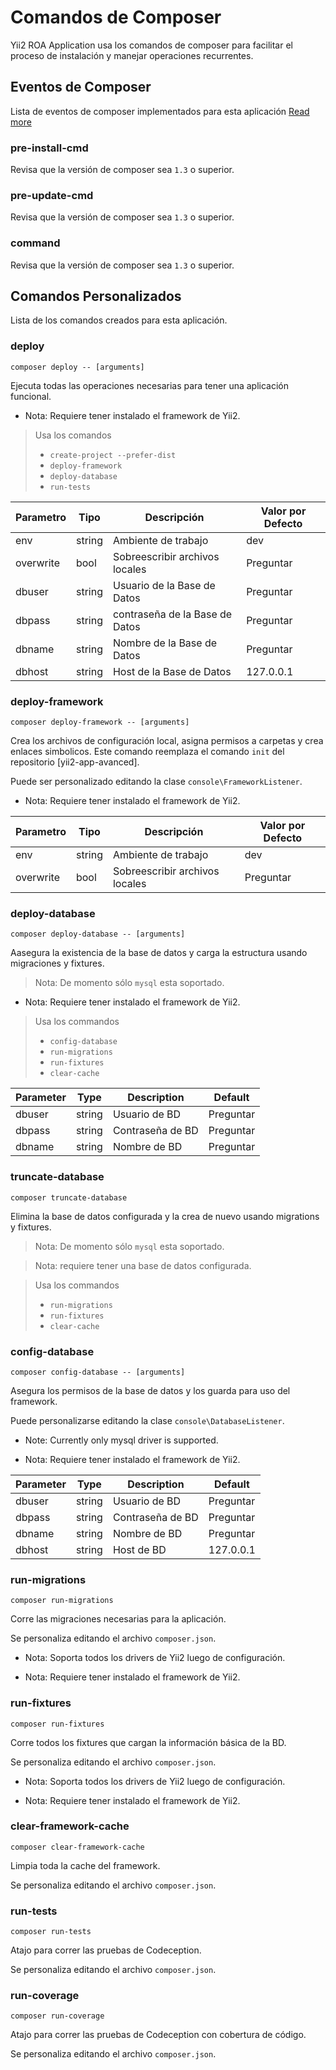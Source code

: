 Comandos de Composer
===================

Yii2 ROA Application usa los comandos de composer para facilitar el proceso de
instalación y manejar operaciones recurrentes.

Eventos de Composer
-------------------

Lista de eventos de composer implementados para esta aplicación
[Read more](https://getcomposer.org/doc/articles/scripts.md#event-names)

### pre-install-cmd

Revisa que la versión de composer sea `1.3` o superior.

### pre-update-cmd

Revisa que la versión de composer sea `1.3` o superior.

### command

Revisa que la versión de composer sea `1.3` o superior.

Comandos Personalizados
-----------------------

Lista de los comandos creados para esta aplicación.

### deploy

`composer deploy -- [arguments]`

Ejecuta todas las operaciones necesarias para tener una aplicación funcional.

* Nota: Requiere tener instalado el framework de Yii2.

> Usa los comandos
>
> * `create-project --prefer-dist`
> * `deploy-framework`
> * `deploy-database`
> * `run-tests`

Parametro |	Tipo   | Descripción                    | Valor por Defecto
--------- | ------ | ------------------------------ | -------
env       | string | Ambiente de trabajo            | dev
overwrite | bool   | Sobreescribir archivos locales |	Preguntar
dbuser    | string | Usuario de la Base de Datos    | Preguntar
dbpass    | string | contraseña de la Base de Datos | Preguntar
dbname    | string | Nombre de la Base de Datos     | Preguntar
dbhost    | string | Host de la Base de Datos       | 127.0.0.1

### deploy-framework

`composer deploy-framework -- [arguments]`

Crea los archivos de configuración local, asigna permisos a carpetas y crea
enlaces simbolicos. Este comando reemplaza el comando `init` del repositorio
[yii2-app-avanced].

Puede ser personalizado editando la clase `console\FrameworkListener`.

* Nota: Requiere tener instalado el framework de Yii2.

Parametro |	Tipo   | Descripción                    | Valor por Defecto
--------- | ------ | ------------------------------ | -------
env       | string | Ambiente de trabajo            | dev
overwrite | bool   | Sobreescribir archivos locales |	Preguntar
 
### deploy-database

`composer deploy-database -- [arguments]`

Aasegura la existencia de la base de datos y carga la estructura usando migraciones y fixtures.

> Nota: De momento sólo `mysql` esta soportado.

* Nota: Requiere tener instalado el framework de Yii2.

> Usa los commandos
>
> * `config-database`
> * `run-migrations`
> * `run-fixtures`
> * `clear-cache`

Parameter |	Type   | Description      | Default
--------- | ------ | ---------------- | ---------
dbuser    | string | Usuario de BD    | Preguntar
dbpass    | string | Contraseña de BD | Preguntar
dbname    | string | Nombre de BD     | Preguntar

### truncate-database

`composer truncate-database`

Elimina la base de datos configurada y la crea de nuevo usando migrations y
fixtures.

> Nota: De momento sólo `mysql` esta soportado.

> Nota: requiere tener una base de datos configurada.

> Usa los commandos
>
> * `run-migrations`
> * `run-fixtures`
> * `clear-cache`

### config-database

`composer config-database -- [arguments]`

Asegura los permisos de la base de datos y los guarda para uso del framework.

Puede personalizarse editando la clase `console\DatabaseListener`.

* Note: Currently only mysql driver is supported.

* Nota: Requiere tener instalado el framework de Yii2.

Parameter |	Type   | Description      | Default
--------- | ------ | ---------------- | ---------
dbuser    | string | Usuario de BD    | Preguntar
dbpass    | string | Contraseña de BD | Preguntar
dbname    | string | Nombre de BD     | Preguntar
dbhost    | string | Host de BD       | 127.0.0.1

### run-migrations

`composer run-migrations`

Corre las migraciones necesarias para la aplicación.

Se personaliza editando el archivo `composer.json`.

* Nota: Soporta todos los drivers de Yii2 luego de configuración.

* Nota: Requiere tener instalado el framework de Yii2.

### run-fixtures

`composer run-fixtures`

Corre todos los fixtures que cargan la información básica de la BD.

Se personaliza editando el archivo `composer.json`.

* Nota: Soporta todos los drivers de Yii2 luego de configuración.

* Nota: Requiere tener instalado el framework de Yii2.

### clear-framework-cache

`composer clear-framework-cache`

Limpia toda la cache del framework.

Se personaliza editando el archivo `composer.json`.

### run-tests

`composer run-tests`

Atajo para correr las pruebas de Codeception.

Se personaliza editando el archivo `composer.json`.

### run-coverage

`composer run-coverage`

Atajo para correr las pruebas de Codeception con cobertura de código.

Se personaliza editando el archivo `composer.json`.
